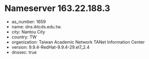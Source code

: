 # Nameserver 163.22.188.3

* as_number: 1659
* name: dns.iktcds.edu.tw.
* city: Nantou City
* country: TW
* organization: Taiwan Academic Network TANet Information Center
* version: 9.9.4-RedHat-9.9.4-29.el7_2.4
* dnssec: true
